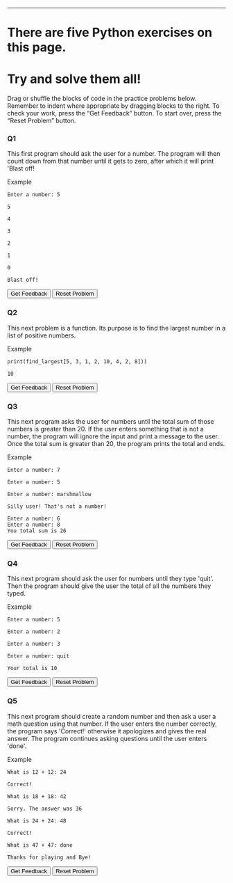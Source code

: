 ---
# There are five Python exercises on this page.
# Try and solve them all!
<p>Drag or shuffle the blocks of code in the practice problems below. Remember to indent where appropriate by dragging blocks to the right. To check your work, press the “Get Feedback” button. To start over, press the “Reset Problem” button.</p>
<h3>Q1</h3>
<p> This first program should ask the user for a number. The program will then count down from that number until it gets to zero, after which it will print 'Blast off!</p>
<p>Example</p>
<code>Enter a number: 5<br>
5<br>
4<br>
3<br>
2<br>
1<br>
0<br>
Blast off!</code>
<div id="02-sortableTrash" class="sortable-code"></div> 
<div id="02-sortable" class="sortable-code"></div> 
<div style="clear:both;"></div> 
<p> 
    <input id="02-feedbackLink" value="Get Feedback" type="button" /> 
    <input id="02-newInstanceLink" value="Reset Problem" type="button" /> 
</p> 
<script type="text/javascript"> 
(function(){
  var initial = "num = int(input(&quot;Enter a number: &quot;))\n" +
    "for count in range(num, -1, -1):\n" +
    "	print(count)\n" +
    "print(&quot;Blast off!&quot;)";
  var parsonsPuzzle = new ParsonsWidget({
    "sortableId": "02-sortable",
    "max_wrong_lines": 10,
    "grader": ParsonsWidget._graders.LineBasedGrader,
    "exec_limit": 2500,
    "can_indent": true,
    "x_indent": 50,
    "lang": "en",
    "show_feedback": true
  });
  parsonsPuzzle.init(initial);
  parsonsPuzzle.shuffleLines();
  $("#02-newInstanceLink").click(function(event){ 
      event.preventDefault(); 
      parsonsPuzzle.shuffleLines(); 
  }); 
  $("#02-feedbackLink").click(function(event){ 
      event.preventDefault(); 
      parsonsPuzzle.getFeedback(); 
  }); 
})(); 
</script>
<p></p>
<h3>Q2</h3>
<p> This next problem is a function. Its purpose is to find the largest number in a list of positive numbers.</p>
<p>Example</p>
<code>print(find_largest[5, 3, 1, 2, 10, 4, 2, 8]))<br>
10</code>
<p></p>
<div id="03-sortableTrash" class="sortable-code"></div> 
<div id="03-sortable" class="sortable-code"></div> 
<div style="clear:both;"></div> 
<p> 
    <input id="03-feedbackLink" value="Get Feedback" type="button" /> 
    <input id="03-newInstanceLink" value="Reset Problem" type="button" /> 
</p> 
<script type="text/javascript"> 
(function(){
  var initial = "def find_largest(numlist):\n" +
    "  smallest = -1\n" +
    "  for num in numlist:\n" +
    "    if num &gt; smallest:\n" +
    "      smallest = num\n" +
    "  return smallest";
  var parsonsPuzzle = new ParsonsWidget({
    "sortableId": "03-sortable",
    "max_wrong_lines": 10,
    "grader": ParsonsWidget._graders.LineBasedGrader,
    "exec_limit": 2500,
    "can_indent": true,
    "x_indent": 50,
    "lang": "en",
    "show_feedback": true
  });
  parsonsPuzzle.init(initial);
  parsonsPuzzle.shuffleLines();
  $("#03-newInstanceLink").click(function(event){ 
      event.preventDefault(); 
      parsonsPuzzle.shuffleLines(); 
  }); 
  $("#03-feedbackLink").click(function(event){ 
      event.preventDefault(); 
      parsonsPuzzle.getFeedback(); 
  }); 
})(); 
</script>
<p></p>
<h3>Q3</h3>
<p> This next program asks the user for numbers until the total sum of those numbers is greater than 20. If the user enters something that is not a number, the program will ignore the input and print a message to the user. Once the total sum is greater than 20, the program prints the total and ends.</p>
<p>Example</p>
<code>Enter a number: 7<br>
Enter a number: 5<br>
Enter a number: marshmallow<br>
Silly user! That's not a number!<br>
Enter a number: 6
Enter a number: 8
You total sum is 26</code>
<div id="04-sortableTrash" class="sortable-code"></div> 
<div id="04-sortable" class="sortable-code"></div> 
<div style="clear:both;"></div> 
<p> 
    <input id="04-feedbackLink" value="Get Feedback" type="button" /> 
    <input id="04-newInstanceLink" value="Reset Problem" type="button" /> 
</p> 
<script type="text/javascript"> 
(function(){
  var initial = "sum = 0\n" +
    "while sum &lt; 20:\n" +
    "  resp = input(&quot;Enter a number: &quot;)\n" +
    "  try:\n" +
    "    sum = sum + int(resp)\n" +
    "  except:\n" +
    "    print(&quot;Silly user. That&#039;s not a number!&quot;)\n" +
    "print(&quot;Your total sum is&quot;, sum)";
  var parsonsPuzzle = new ParsonsWidget({
    "sortableId": "04-sortable",
    "max_wrong_lines": 10,
    "grader": ParsonsWidget._graders.LineBasedGrader,
    "exec_limit": 2500,
    "can_indent": true,
    "x_indent": 50,
    "lang": "en",
    "show_feedback": true
  });
  parsonsPuzzle.init(initial);
  parsonsPuzzle.shuffleLines();
  $("#04-newInstanceLink").click(function(event){ 
      event.preventDefault(); 
      parsonsPuzzle.shuffleLines(); 
  }); 
  $("#04-feedbackLink").click(function(event){ 
      event.preventDefault(); 
      parsonsPuzzle.getFeedback(); 
  }); 
})(); 
</script>
<p></p>
<h3>Q4</h3>
<p> This next program should ask the user for numbers until they type 'quit'. Then the program should give the user the total of all the numbers they typed. </p>
<p>Example</p>
<code>Enter a number: 5<br>
Enter a number: 2<br>
Enter a number: 3<br>
Enter a number: quit<br>
Your total is 10</code>
<div id="01-sortableTrash" class="sortable-code"></div> 
<div id="01-sortable" class="sortable-code"></div> 
<div style="clear:both;"></div> 
<p> 
    <input id="01-feedbackLink" value="Get Feedback" type="button" /> 
    <input id="01-newInstanceLink" value="Reset Problem" type="button" /> 
</p> 
<script type="text/javascript"> 
(function(){
  var initial = "total = 0\n" +
    "while True:\n" +
    "  user_input = input(&quot;Enter a number: &quot;)\n" +
    "  if user_input == &quot;quit&quot;:\n" +
    "    break\n" +
    "  num = int(user_input)\n" +
    "  total = total + num\n" +
    "print(&quot;Your total is&quot;, total)";
  var parsonsPuzzle = new ParsonsWidget({
    "sortableId": "01-sortable",
    "max_wrong_lines": 10,
    "grader": ParsonsWidget._graders.LineBasedGrader,
    "exec_limit": 2500,
    "can_indent": true,
    "x_indent": 50,
    "lang": "en",
    "show_feedback": true
  });
  parsonsPuzzle.init(initial);
  parsonsPuzzle.shuffleLines();
  $("#01-newInstanceLink").click(function(event){ 
      event.preventDefault(); 
      parsonsPuzzle.shuffleLines(); 
  }); 
  $("#01-feedbackLink").click(function(event){ 
      event.preventDefault(); 
      parsonsPuzzle.getFeedback(); 
  }); 
})(); 
</script>
<p></p>
<h3>Q5</h3>
<p> This next program should create a random number and then ask a user a math question using that number. If the user enters the number correctly, the program says 'Correct!' otherwise it apologizes and gives the real answer. The program continues asking questions until the user enters 'done'.</p>
<p>Example</p>
<code>What is 12 + 12: 24<br>
Correct!<br>
What is 18 + 18: 42<br>
Sorry. The answer was 36<br>
What is 24 + 24: 48<br>
Correct!<br>
What is 47 + 47: done<br>
Thanks for playing and Bye!</code>
<p></p>
<div id="05-sortableTrash" class="sortable-code"></div> 
<div id="05-sortable" class="sortable-code"></div> 
<div style="clear:both;"></div> 
<p> 
    <input id="05-feedbackLink" value="Get Feedback" type="button" /> 
    <input id="05-newInstanceLink" value="Reset Problem" type="button" /> 
</p> 
<script type="text/javascript"> 
(function(){
  var initial = "import random\n" +
    "while True:\n" +
    "  num = random.randint(1, 100)\n" +
    "  question = &quot;What is &quot; + str(num) + &quot; + &quot; + str(num) + &quot;? &quot;\n" +
    "  resp = input(question)\n" +
    "  if resp == &quot;done&quot;:\n" +
    "    break\n" +
    "  ans = int(resp)\n" +
    "  if int(ans) == (num + num):\n" +
    "    print (&quot;Correct&quot;)\n" +
    "  else:\n" +
    "    print(&quot;Sorry. The answer was &quot;, str(num+num)) \n" +
    "print(&quot;Thanks for playing and Bye!&quot;)";
  var parsonsPuzzle = new ParsonsWidget({
    "sortableId": "05-sortable",
    "max_wrong_lines": 10,
    "grader": ParsonsWidget._graders.LineBasedGrader,
    "exec_limit": 2500,
    "can_indent": true,
    "x_indent": 50,
    "lang": "en",
    "show_feedback": true
  });
  parsonsPuzzle.init(initial);
  parsonsPuzzle.shuffleLines();
  $("#05-newInstanceLink").click(function(event){ 
      event.preventDefault(); 
      parsonsPuzzle.shuffleLines(); 
  }); 
  $("#05-feedbackLink").click(function(event){ 
      event.preventDefault(); 
      parsonsPuzzle.getFeedback(); 
  }); 
})(); 
</script>
